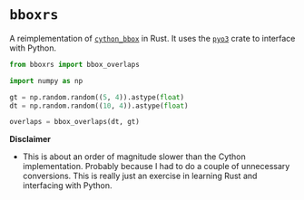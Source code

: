 # `bboxrs`

A reimplementation of [`cython_bbox`](https://github.com/samson-wang/cython_bbox) in Rust. It uses the [`pyo3`](https://pyo3.rs/v0.20.3/) crate to interface with Python.



```python
from bboxrs import bbox_overlaps

import numpy as np

gt = np.random.random((5, 4)).astype(float)
dt = np.random.random((10, 4)).astype(float)

overlaps = bbox_overlaps(dt, gt)
```

**Disclaimer**
- This is about an order of magnitude slower than the Cython implementation. Probably because I had to do a couple of unnecessary conversions. This is really just an exercise in learning Rust and interfacing with Python.